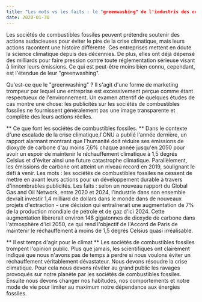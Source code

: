 ```yaml
---
title: "Les mots vs les faits : le "greenwashing" de l'industris des combustibles fossiles."
date: 2020-01-30
--- 
```

Les sociétés de combustibles fossiles peuvent prétendre soutenir des actions audacieuses pour éviter le pire de la crise climatique, mais leurs actions racontent une histoire différente. Ces entreprises mettent en doute la science climatique depuis des décennies. De plus, elles ont déjà dépensé des milliards pour faire pression contre toute réglementation sérieuse visant à limiter leurs émissions.
Ce qui est peut-être moins bien connu, cependant, est l'étendue de leur "greenwashing".

Qu'est-ce que le "greenwashing" ?
Il s'agit d'une forme de marketing trompeur par lequel une entreprise est excessivement perçue comme étant respectueux de l'environnement. Un examen attentif de quelques études de cas montre une chose: les publicités sur les sociétés de combustibles fossiles ne fournissent généralement pas une image transparente et complète des leurs actions réelles.

** Ce que font les sociétés de combustibles fossiles. **
Dans le contexte d'une escalade de la crise climatique,l'ONU a publié l'année dernière, un rapport alarmant montrant que l'humanité doit réduire ses émissions de dioxyde de carbone d'au moins 7,6% chaque année jusqu'en 2050 pour avoir un espoir de maintenir le réchauffement climatique à 1,5 degrés Celsius et d'éviter ainsi une future catastrophe climatique. Parallèlement, les émissions de carbone ont atteint un niveau record en 2019, soulignant le défi à venir. Les mots : les sociétés de combustibles fossiles ne cessent de mettre en avant leurs actions pour un développement durable à travers d'innombrables publicités. Les faits : selon un nouveau rapport du Global Gas and Oil Network, entre 2020 et 2024, l'industrie dans son ensemble devrait investir 1,4 milliard de dollars dans le monde dans de nouveaux projets d'extraction - une décision qui entraînerait une augmentation de 7% de la production mondiale de pétrole et de gaz d'ici 2024. Cette augmentation libèrerait environ 148 gigatonnes de dioxyde de carbone dans l'atmosphère d'ici 2050, ce qui rend l'objectif de l'Accord de Paris de maintenir le réchauffement à moins de 1,5 degrés Celsius quasi irréalisable.

** Il est temps d'agir pour le climat **
Les sociétés de combustibles fossiles trompent l'opinion public. Plus que jamais, les scientifiques ont clairement indiqué que nous n'avons pas de temps à perdre si nous voulons éviter un réchauffement véritablement dévastateur. Nous devons résoudre la crise climatique. Pour cela nous devons révéler au grand public les ravages provoqués sur notre planète par les sociétés de combustibles fossiles. Ensuite nous devons changer nos habitudes, nos comportements et notre mode de vie pour limiter au maximum notre dépendance aux énergies fossiles.